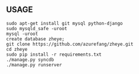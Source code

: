## USAGE
    sudo apt-get install git mysql python-django
    sudo mysqld_safe -uroot
    mysql -uroot
    create database zheye;
    git clone https://github.com/azurefang/zheye.git
    cd zheye
    sudo pip install -r requirements.txt
    ./manage.py syncdb
    ./manage.py runserver
